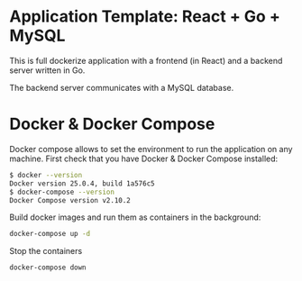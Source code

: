 # Application Template: React + Go + MySQL

This is full dockerize application with a frontend (in React) and a backend server written in Go.

The backend server communicates with a MySQL database.

# Docker & Docker Compose

Docker compose allows to set the environment to run the application on any machine. First
check that you have Docker & Docker Compose installed:

```bash
$ docker --version
Docker version 25.0.4, build 1a576c5
$ docker-compose --version
Docker Compose version v2.10.2
```

Build docker images and run them as containers in the background:

```bash
docker-compose up -d
```

Stop the containers

```bash
docker-compose down
```
